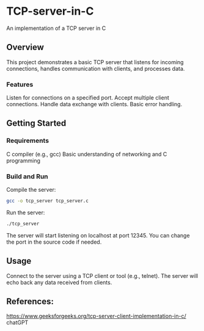 # TCP-server-in-C
An implementation of a TCP server in C


## Overview
This project demonstrates a basic TCP server that listens for incoming connections, handles communication with clients, and processes data.

### Features
Listen for connections on a specified port.
Accept multiple client connections.
Handle data exchange with clients.
Basic error handling.

## Getting Started
### Requirements
C compiler (e.g., gcc)
Basic understanding of networking and C programming


### Build and Run
Compile the server:

```sh
gcc -o tcp_server tcp_server.c
```

Run the server:
```sh
./tcp_server
```

The server will start listening on localhost at port 12345. You can change the port in the source code if needed.

## Usage
Connect to the server using a TCP client or tool (e.g., telnet).
The server will echo back any data received from clients.


## References:
https://www.geeksforgeeks.org/tcp-server-client-implementation-in-c/
chatGPT